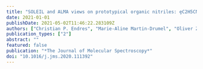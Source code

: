 ```yaml
---
title: "SOLEIL and ALMA views on prototypical organic nitriles: ȩC2H5CN"
date: 2021-01-01
publishDate: 2021-05-02T11:46:22.283109Z
authors: ["Christian P. Endres", "Marie-Aline Martin-Drumel", "Oliver Zingsheim", "Luis Bonah", "Olivier Pirali", "Tianwei Zhang", "Álvaro S\ńchez-Monge", "Thomas Möller", "Nadine Wehres", "Peter Schilke", "Michael C. McCarthy", "Stephan Schlemmer", "Paola Caselli", "Sven Thorwirth"]
publication_types: ["2"]
abstract: ""
featured: false
publication: "*The Journal of Molecular Spectroscopy*"
doi: "10.1016/j.jms.2020.111392"
---
```


